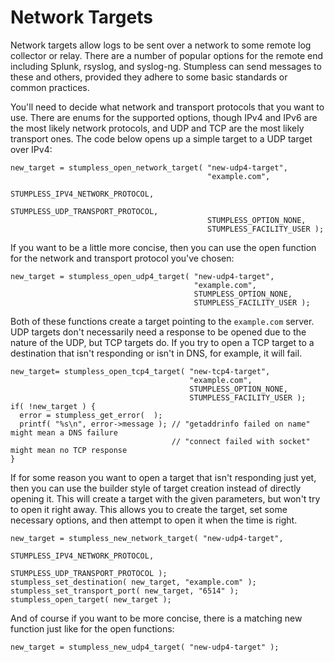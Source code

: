 # Network Targets

Network targets allow logs to be sent over a network to some remote log collector or relay. There are a number of popular options for the remote end including Splunk, rsyslog, and syslog-ng. Stumpless can send messages to these and others, provided they adhere to some basic standards or common practices.

You'll need to decide what network and transport protocols that you want to use. There are enums for the supported options, though IPv4 and IPv6 are the most likely network protocols, and UDP and TCP are the most likely transport ones. The code below opens up a simple target to a UDP target over IPv4:

    new_target = stumpless_open_network_target( "new-udp4-target",
                                                "example.com",
                                                STUMPLESS_IPV4_NETWORK_PROTOCOL,
                                                STUMPLESS_UDP_TRANSPORT_PROTOCOL,
                                                STUMPLESS_OPTION_NONE,
                                                STUMPLESS_FACILITY_USER );

If you want to be a little more concise, then you can use the open function for the network and transport protocol you've chosen:

    new_target = stumpless_open_udp4_target( "new-udp4-target",
                                             "example.com",
                                             STUMPLESS_OPTION_NONE,
                                             STUMPLESS_FACILITY_USER );

Both of these functions create a target pointing to the `example.com` server. UDP targets don't necessarily need a response to be opened due to the nature of the UDP, but TCP targets do. If you try to open a TCP target to a destination that isn't responding or isn't in DNS, for example, it will fail.

    new_target= stumpless_open_tcp4_target( "new-tcp4-target",
                                            "example.com",
                                            STUMPLESS_OPTION_NONE,
                                            STUMPLESS_FACILITY_USER );
    if( !new_target ) {
      error = stumpless_get_error(  );
      printf( "%s\n", error->message ); // "getaddrinfo failed on name" might mean a DNS failure
                                        // "connect failed with socket" might mean no TCP response
    }

If for some reason you want to open a target that isn't responding just yet, then you can use the builder style of target creation instead of directly opening it. This will create a target with the given parameters, but won't try to open it right away. This allows you to create the target, set some necessary options, and then attempt to open it when the time is right.

    new_target = stumpless_new_network_target( "new-udp4-target",
                                               STUMPLESS_IPV4_NETWORK_PROTOCOL,
                                               STUMPLESS_UDP_TRANSPORT_PROTOCOL );
    stumpless_set_destination( new_target, "example.com" );
    stumpless_set_transport_port( new_target, "6514" );
    stumpless_open_target( new_target );

And of course if you want to be more concise, there is a matching new function just like for the open functions:

    new_target = stumpless_new_udp4_target( "new-udp4-target" );
